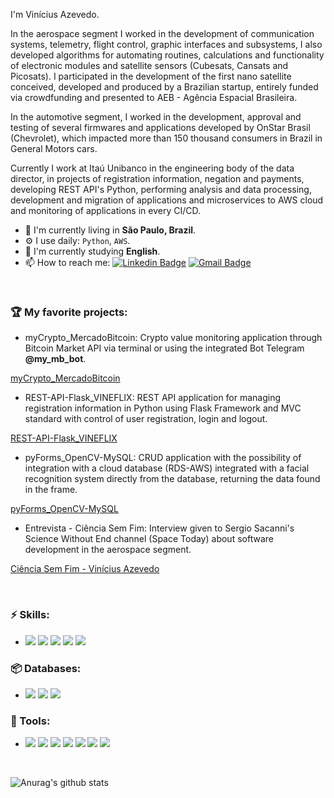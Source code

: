 I'm Vinícius Azevedo.

In the aerospace segment I worked in the development of communication systems, telemetry, flight control, graphic interfaces and subsystems, I also developed algorithms for automating routines, calculations and functionality of electronic modules and satellite sensors (Cubesats, Cansats and Picosats). I participated in the development of the first nano satellite conceived, developed and produced by a Brazilian startup, entirely funded via crowdfunding and presented to AEB - Agência Espacial Brasileira.

In the automotive segment, I worked in the development, approval and testing of several firmwares and applications developed by OnStar Brasil (Chevrolet), which impacted more than 150 thousand consumers in Brazil in General Motors cars.

Currently I work at Itaú Unibanco in the engineering body of the data director, in projects of registration information, negation and payments, developing REST API's Python, performing analysis and data processing, development and migration of applications and microservices to AWS cloud and monitoring of applications in every CI/CD.

- 📍  I'm currently living in **São Paulo, Brazil**.
- ⚙️ I use daily: `Python`, `AWS`.
- 🌱 I'm currently studying **English**.
- 📫 How to reach me:
[![Linkedin Badge](https://img.shields.io/badge/-LinkedIn-blue?style=flat-square&logo=Linkedin&logoColor=white&link=https://www.linkedin.com/in/vin%C3%ADcius-azevedo-45180ab2/)](https://www.linkedin.com/in/vin%C3%ADcius-azevedo-45180ab2/)
[![Gmail Badge](https://img.shields.io/badge/-Gmail-c14438?style=flat-square&logo=Gmail&logoColor=white&link=mailto:vmeazevedo@gmail.com)](mailto:vmeazevedo@gmail.com)

<br/>

### :trophy: My favorite projects:
- myCrypto_MercadoBitcoin: 
Crypto value monitoring application through Bitcoin Market API via terminal or using the integrated Bot Telegram **@my_mb_bot**.

[myCrypto_MercadoBitcoin](https://github.com/vmeazevedo/myCrypto_MercadoBitcoin)

- REST-API-Flask_VINEFLIX: 
REST API application for managing registration information in Python using Flask Framework and MVC standard with control of user registration, login and logout.

[REST-API-Flask_VINEFLIX](https://github.com/vmeazevedo/REST-API-Flask_VINEFLIX)


- pyForms_OpenCV-MySQL:
CRUD application with the possibility of integration with a cloud database (RDS-AWS) integrated with a facial recognition system directly from the database, returning the data found in the frame.

[pyForms_OpenCV-MySQL](https://github.com/vmeazevedo/pyForms_OpenCV-MySQL)


- Entrevista - Ciência Sem Fim: 
Interview given to Sergio Sacanni's Science Without End channel (Space Today) about software development in the aerospace segment.

[Ciência Sem Fim - Vinícius Azevedo](https://www.youtube.com/watch?v=IScvQU9N1zk&ab_channel=Ci%C3%AAnciaSemFim)

<br>

### ⚡ Skills:
- <img src="https://img.shields.io/badge/-Python-3776AB?&logo=Python&logoColor=FFFFFF">
			<img src="https://img.shields.io/badge/-Flask-181717?&logo=Flask&logoColor=FFFFFF">
			<img src="https://img.shields.io/badge/-AWS-orange?&logo=AWS&logoColor=FFFFFF">
			<img src="https://img.shields.io/badge/-Kafka-black?&logo=Kafka&logoColor=FFFFFF">
			<img src="https://img.shields.io/badge/-Docker-2496ED?&logo=docker&logoColor=white">


### 📦 Databases:
- <img src="https://img.shields.io/badge/-MySql-003B57?&logo=MySQL&logoColor=FFFFFF">
			<img src="https://img.shields.io/badge/-SQLite-4479A1?&logo=sqlite&logoColor=FFFFFF">
			<img src="https://img.shields.io/badge/-Microsoft%20SQL%20Server-CC2927?&logo=Microsoft%20SQL%20Server&logoColor=FFFFFF">


### 🧰 Tools:
- <img src="https://img.shields.io/badge/-VSCode-007ACC?&logo=Visual%20Studio%20Code&logoColor=FFFFFF">
			<img src="https://img.shields.io/badge/-Git-F05032?&logo=git&logoColor=FFFFFF">
			<img src="https://img.shields.io/badge/splunk-%23000000.svg?&logo=splunk&logoColor=white">
			<img src="https://img.shields.io/badge/-GitLab-FCA121?&logo=GitLab&logoColor=FFFFFF">
			<img src="https://img.shields.io/badge/-GitHub-181717?&logo=GitHub&logoColor=FFFFFF">
			<img src="https://img.shields.io/badge/-Linux-FCC624?&logo=Linux&logoColor=FFFFFF">
			<img src="https://img.shields.io/badge/-Windows-0078D6?&logo=Windows&logoColor=FFFFFF">



<br/>


![Anurag's github stats](https://github-readme-stats.vercel.app/api?username=vmeazevedo&show_icons=true&theme=dark)



